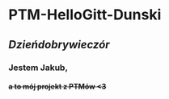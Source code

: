 # PTM-HelloGitt-Dunski
## _Dzieńdobrywieczór_
### Jestem **Jakub**,
#### ~~a to mój projekt z PTMów <3~~
